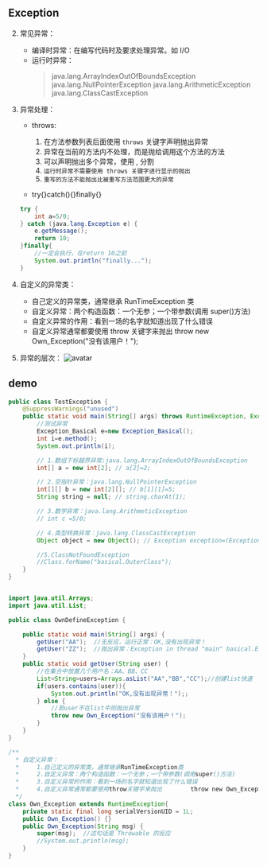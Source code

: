## Exception

2.  常见异常：

    - 编译时异常：在编写代码时及要求处理异常。如 I/O
    - 运行时异常：
      > java.lang.ArrayIndexOutOfBoundsException
      > java.lang.NullPointerException
      > java.lang.ArithmeticException
      > java.lang.ClassCastException

3.  异常处理：

    - throws:

      1.  在方法参数列表后面使用 `throws` 关键字声明抛出异常
      2.  异常在当前的方法内不处理，而是抛给调用这个方法的方法
      3.  可以声明抛出多个异常，使用 , 分割
      4.  `运行时异常不需要使用 throws 关键字进行显示的抛出`
      5.  `重写的方法不能抛出比被重写方法范围更大的异常`

    - try{}catch(){}finally{}

    ```java
    try {
        int a=5/0;
    } catch (java.lang.Exception e) {
        e.getMessage();
        return 10;
    }finally{
        //一定会执行，在return 10之前
        System.out.println("finally...");
    }
    ```

4.  自定义的异常类：

    - 自己定义的异常类，通常继承 RunTimeException 类
    - 自定义异常：两个构造函数：一个无参；一个带参数(调用 super()方法)
    - 自定义异常的作用：看到一场的名字就知道出现了什么错误
    - 自定义异常通常都要使用 throw 关键字来抛出 throw new Own_Exception("没有该用户！");

5.  异常的层次：
    ![avatar](https://img-blog.csdnimg.cn/20190509192324928.png?x-oss-process=image/watermark,type_ZmFuZ3poZW5naGVpdGk,shadow_10,text_aHR0cHM6Ly9ibG9nLmNzZG4ubmV0L3FxXzM3NzA0MzY0,size_16,color_FFFFFF,t_70)

## demo

```java
public class TestException {
    @SuppressWarnings("unused")
    public static void main(String[] args) throws RuntimeException, Exception {
        //测试异常
        Exception_Basical e=new Exception_Basical();
        int i=e.method();
        System.out.println(i);

        // 1.数组下标越界异常:java.lang.ArrayIndexOutOfBoundsException
        int[] a = new int[2]; // a[2]=2;

        // 2.空指针异常：java.lang.NullPointerException
        int[][] b = new int[2][]; // b[1][1]=5;
        String string = null; // string.charAt(1);

        // 3.数学异常：java.lang.ArithmeticException
        // int c =5/0;

        // 4.类型转换异常：java.lang.ClassCastException
        Object object = new Object(); // Exception exception=(Exception) object;

        //5.ClassNotFoundException
        //Class.forName("basical.OuterClass");
    }
}


import java.util.Arrays;
import java.util.List;

public class OwnDefineException {

    public static void main(String[] args) {
        getUser("AA");	//无反应，运行正常：OK,没有出现异常！
        getUser("ZZ");	//抛出异常：Exception in thread "main" basical.Exception_Basical: 没有该用户！
    }
    public static void getUser(String user) {
        //在集合中放置几个用户名：AA、BB、CC
        List<String>users=Arrays.asList("AA","BB","CC");//创建list快速
        if(users.contains(user)){
            System.out.println("OK,没有出现异常！");;
        } else {
            //若user不在list中则抛出异常
            throw new Own_Exception("没有该用户！");
        }
    }
}

/**
  * 自定义异常：
  * 	1.自己定义的异常类，通常继承RunTimeException类
  * 	2.自定义异常：两个构造函数：一个无参；一个带参数(调用super()方法)
  * 	3.自定义异常的作用：看到一场的名字就知道出现了什么错误
  * 	4.自定义异常通常都要使用throw关键字来抛出		throw new Own_Exception("没有该用户！");
  */
class Own_Exception extends RuntimeException{
    private static final long serialVersionUID = 1L;
    public Own_Exception() {}
    public Own_Exception(String msg) {
        super(msg);  //这句话是 Throwable 的反应
        //System.out.println(msg);
    }
}
```
